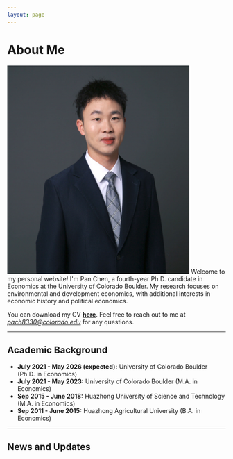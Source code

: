 ```yaml
---
layout: page
---
```


# About Me

<img src="images/my_profile1.png"  class="floatpic" width="420" height="480"> 
Welcome to my personal website! I'm Pan Chen, a fourth-year Ph.D. candidate in Economics at the University of Colorado Boulder. My research focuses on environmental and development economics, with additional interests in economic history and political economics. 

You can download my CV [**here**](../file/CV_Pan.pdf).  Feel free to reach out to me at [*pach8330@colorado.edu*](mailto:pach8330@colorado.edu) for any questions.

---

## Academic Background
- **July 2021 - May 2026 (expected):** University of Colorado Boulder (Ph.D. in Economics)
- **July 2021 - May 2023:** University of Colorado Boulder (M.A. in Economics)
- **Sep 2015 - June 2018:** Huazhong University of Science and Technology (M.A. in Economics)
- **Sep 2011 - June 2015:** Huazhong Agricultural University (B.A. in Economics)

---

## News and Updates





